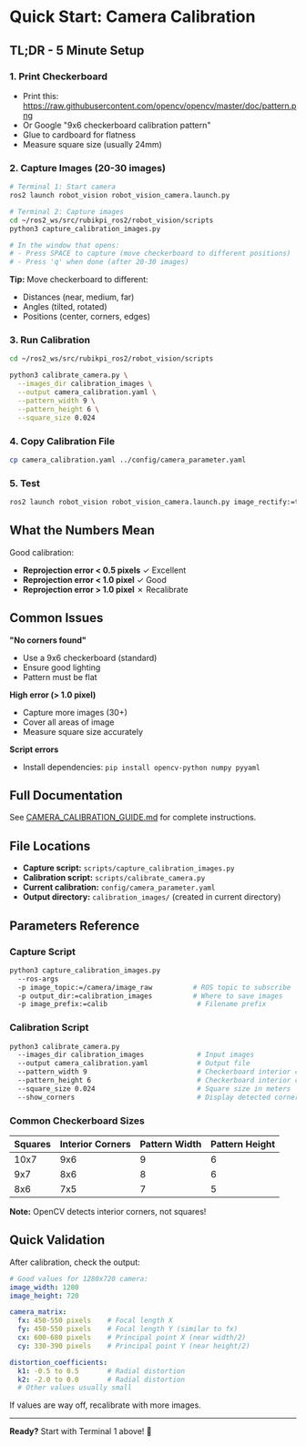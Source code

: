 # Quick Start: Camera Calibration

## TL;DR - 5 Minute Setup

### 1. Print Checkerboard
- Print this: https://raw.githubusercontent.com/opencv/opencv/master/doc/pattern.png
- Or Google "9x6 checkerboard calibration pattern"
- Glue to cardboard for flatness
- Measure square size (usually 24mm)

### 2. Capture Images (20-30 images)

```bash
# Terminal 1: Start camera
ros2 launch robot_vision robot_vision_camera.launch.py

# Terminal 2: Capture images
cd ~/ros2_ws/src/rubikpi_ros2/robot_vision/scripts
python3 capture_calibration_images.py

# In the window that opens:
# - Press SPACE to capture (move checkerboard to different positions)
# - Press 'q' when done (after 20-30 images)
```

**Tip:** Move checkerboard to different:
- Distances (near, medium, far)
- Angles (tilted, rotated)
- Positions (center, corners, edges)

### 3. Run Calibration

```bash
cd ~/ros2_ws/src/rubikpi_ros2/robot_vision/scripts

python3 calibrate_camera.py \
  --images_dir calibration_images \
  --output camera_calibration.yaml \
  --pattern_width 9 \
  --pattern_height 6 \
  --square_size 0.024
```

### 4. Copy Calibration File

```bash
cp camera_calibration.yaml ../config/camera_parameter.yaml
```

### 5. Test

```bash
ros2 launch robot_vision robot_vision_camera.launch.py image_rectify:=true
```

## What the Numbers Mean

Good calibration:
- **Reprojection error < 0.5 pixels** ✓ Excellent
- **Reprojection error < 1.0 pixel** ✓ Good
- **Reprojection error > 1.0 pixel** ✗ Recalibrate

## Common Issues

**"No corners found"**
- Use a 9x6 checkerboard (standard)
- Ensure good lighting
- Pattern must be flat

**High error (> 1.0 pixel)**
- Capture more images (30+)
- Cover all areas of image
- Measure square size accurately

**Script errors**
- Install dependencies: `pip install opencv-python numpy pyyaml`

## Full Documentation

See [CAMERA_CALIBRATION_GUIDE.md](CAMERA_CALIBRATION_GUIDE.md) for complete instructions.

## File Locations

- **Capture script:** `scripts/capture_calibration_images.py`
- **Calibration script:** `scripts/calibrate_camera.py`
- **Current calibration:** `config/camera_parameter.yaml`
- **Output directory:** `calibration_images/` (created in current directory)

## Parameters Reference

### Capture Script
```bash
python3 capture_calibration_images.py
  --ros-args
  -p image_topic:=/camera/image_raw          # ROS topic to subscribe
  -p output_dir:=calibration_images          # Where to save images
  -p image_prefix:=calib                      # Filename prefix
```

### Calibration Script
```bash
python3 calibrate_camera.py
  --images_dir calibration_images             # Input images
  --output camera_calibration.yaml            # Output file
  --pattern_width 9                           # Checkerboard interior corners (horizontal)
  --pattern_height 6                          # Checkerboard interior corners (vertical)
  --square_size 0.024                         # Square size in meters
  --show_corners                              # Display detected corners (optional)
```

### Common Checkerboard Sizes

| Squares | Interior Corners | Pattern Width | Pattern Height |
|---------|------------------|---------------|----------------|
| 10x7    | 9x6             | 9             | 6              |
| 9x7     | 8x6             | 8             | 6              |
| 8x6     | 7x5             | 7             | 5              |

**Note:** OpenCV detects interior corners, not squares!

## Quick Validation

After calibration, check the output:

```yaml
# Good values for 1280x720 camera:
image_width: 1280
image_height: 720

camera_matrix:
  fx: 450-550 pixels    # Focal length X
  fy: 450-550 pixels    # Focal length Y (similar to fx)
  cx: 600-680 pixels    # Principal point X (near width/2)
  cy: 330-390 pixels    # Principal point Y (near height/2)

distortion_coefficients:
  k1: -0.5 to 0.5       # Radial distortion
  k2: -2.0 to 0.0       # Radial distortion
  # Other values usually small
```

If values are way off, recalibrate with more images.

---

**Ready?** Start with Terminal 1 above! 🎥

